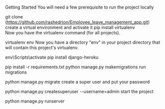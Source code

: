Getting Started
You will need a few prerequisite to run the project locally


git clone (https://github.com/rashedrion/Employee_leave_management_app.git)
create a virtual environment and activate it
pip install virtualenv  
Now you have the virtualenv command (for all projects).

virtualenv env
Now you have a directory "env" in your project directory that will contain this project's virtualenv.

env\Scripts\activate
pip install django-heroku


pip install -r requirements.txt
python manage.py makemigrations
run migrations

python manage.py migrate
create a super user and put your password

python manage.py createsuperuser --username=admin
start the project

python manage.py runserver
